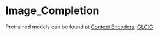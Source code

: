 # Image_Completion
Pretrained models can be found at [Context Encoders](https://drive.google.com/drive/folders/15boa-P1Z-FsqMEPXUzPCNXJwdStNw31E?usp=sharing), [GLCIC](https://drive.google.com/drive/folders/1mDKffsuEi5z5wbhME_j7jL4wX7Yrq5bX?usp=sharing)
